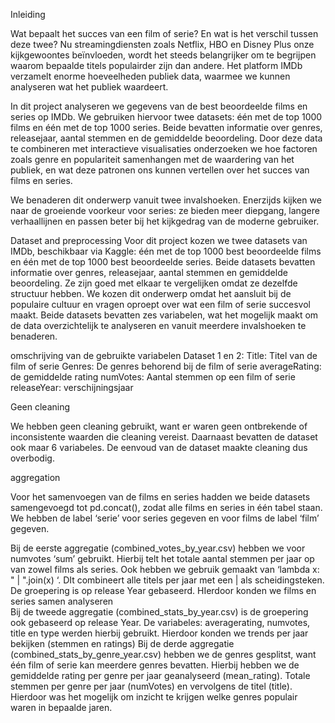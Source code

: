 Inleiding

Wat bepaalt het succes van een film of serie? En wat is het verschil tussen deze twee? Nu streamingdiensten zoals Netflix, HBO en Disney Plus onze kijkgewoontes beïnvloeden, wordt het steeds belangrijker om te begrijpen waarom bepaalde titels populairder zijn dan andere. Het platform IMDb verzamelt enorme hoeveelheden publiek data, waarmee we kunnen analyseren wat het publiek waardeert.

In dit project analyseren we gegevens van de best beoordeelde films en series op IMDb. We gebruiken hiervoor twee datasets: één met de top 1000 films en één met de top 1000 series. Beide bevatten informatie over genres, releasejaar, aantal stemmen en de gemiddelde beoordeling. Door deze data te combineren met interactieve visualisaties onderzoeken we hoe factoren zoals genre en populariteit samenhangen met de waardering van het publiek, en wat deze patronen ons kunnen vertellen over het succes van films en series. 

We benaderen dit onderwerp vanuit twee invalshoeken. Enerzijds kijken we naar de groeiende voorkeur voor series: ze bieden meer diepgang, langere verhaallijnen en passen beter bij het kijkgedrag van de moderne gebruiker.



Dataset and preprocessing
Voor dit project kozen we twee datasets van IMDb, beschikbaar via Kaggle: één met de top 1000 best beoordeelde films en één met de top 1000 best beoordeelde series. Beide datasets bevatten informatie over genres, releasejaar, aantal stemmen en gemiddelde beoordeling. Ze zijn goed met elkaar te vergelijken omdat ze dezelfde structuur hebben.
We kozen dit onderwerp omdat het aansluit bij de populaire cultuur en vragen oproept over wat een film of serie succesvol maakt. Beide datasets bevatten zes variabelen, wat het mogelijk maakt om de data overzichtelijk te analyseren en vanuit meerdere invalshoeken te benaderen.


omschrijving van de gebruikte variabelen
Dataset 1 en 2:
Title: Titel van de film of serie
Genres: De genres behorend bij de film of serie
averageRating: de gemiddelde rating
numVotes: Aantal stemmen op een film of serie
releaseYear: verschijningsjaar



Geen cleaning

We hebben geen cleaning gebruikt, want er waren geen ontbrekende of inconsistente waarden die cleaning vereist. Daarnaast bevatten de dataset ook maar 6 variabeles. De eenvoud van de dataset maakte cleaning dus overbodig. 



aggregation 

Voor het samenvoegen van de films en series hadden we beide datasets samengevoegd tot pd.concat(), zodat alle films en series in één tabel staan. We hebben de label ‘serie’ voor series gegeven en voor films de label ‘film’ gegeven. 

Bij de eerste aggregatie (combined_votes_by_year.csv) hebben we voor numvotes ‘sum’ gebruikt. Hierbij telt het totale aantal stemmen per jaar op van zowel films als series. Ook hebben we gebruik gemaakt van ‘lambda x: " | ".join(x) ‘. DIt combineert alle titels per jaar met een | als scheidingsteken. De groepering is op release Year gebaseerd. HIerdoor konden we films en series samen analyseren  
Bij de tweede aggregatie (combined_stats_by_year.csv) is de groepering ook gebaseerd op release Year. De variabeles: averagerating, numvotes, title en type werden hierbij gebruikt. Hierdoor konden we trends per jaar bekijken (stemmen en ratings)
Bij de derde aggregatie (combined_stats_by_genre_year.csv) hebben we de genres gesplitst, want één film of serie kan meerdere genres bevatten. Hierbij hebben we de gemiddelde rating per genre per jaar geanalyseerd (mean_rating). Totale stemmen per genre per jaar (numVotes) en vervolgens de titel (title). Hierdoor was het mogelijk om inzicht te krijgen welke genres populair waren in bepaalde jaren. 

